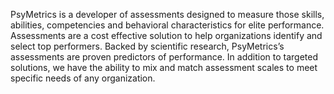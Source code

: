 PsyMetrics is a developer of assessments designed to measure those skills, abilities, competencies and behavioral characteristics for elite performance.  Assessments are a cost effective solution to help organizations identify and select top performers.  Backed by scientific research, PsyMetrics’s assessments are proven predictors of performance. In addition to targeted solutions, we have the ability to mix and match assessment scales to meet specific needs of any organization.
